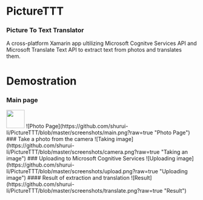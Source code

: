 # PictureTTT
### Picture To Text Translator
A cross-platform Xamarin app ultilizing Microsoft Cognitve Services API and Microsoft Translate Text API to extract text from photos and translates them.

# Demostration
### Main page
<img src="https://github.com/shurui-li/PictureTTT/blob/master/screenshots/main.png" width="48">
![Photo Page](https://github.com/shurui-li/PictureTTT/blob/master/screenshots/main.png?raw=true "Photo Page")
### Take a photo from the camera
![Taking image](https://github.com/shurui-li/PictureTTT/blob/master/screenshots/camera.png?raw=true "Taking an image")
### Uploading to Microsoft Cognitive Services
![Uploading image](https://github.com/shurui-li/PictureTTT/blob/master/screenshots/upload.png?raw=true "Uploading image")
#### Result of extraction and translation
![Result](https://github.com/shurui-li/PictureTTT/blob/master/screenshots/translate.png?raw=true "Result")

